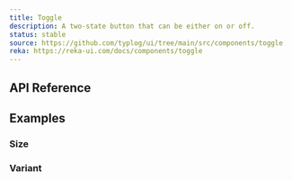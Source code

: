 ```yaml
---
title: Toggle
description: A two-state button that can be either on or off.
status: stable
source: https://github.com/typlog/ui/tree/main/src/components/toggle
reka: https://reka-ui.com/docs/components/toggle
---
```


<Example name="toggle/Overview.vue" variant="full" />

## API Reference

<PropsTable name="Toggle" />

## Examples

### Size

<Example name="toggle/Size.vue" />

### Variant

<Example name="toggle/Variant.vue" />
